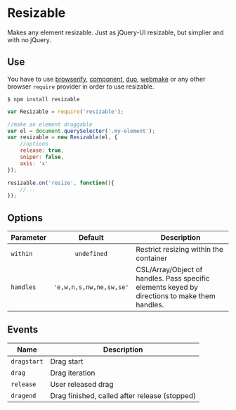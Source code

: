 # Resizable

Makes any element resizable. Just as jQuery-UI resizable, but simplier and with no jQuery.


## Use

You have to use [browserify](https://github.com/substack/node-browserify), [component](https://github.com/componentjs/component), [duo](http://duojs.org/), [webmake](https://github.com/medikoo/modules-webmake) or any other browser `require` provider in order to use resizable.

`$ npm install resizable`


```js
var Resizable = require('resizable');

//make an element draggable
var el = document.querySelector('.my-element');
var resizable = new Resizable(el, {
	//options
	release: true,
	sniper: false,
	axis: 'x'
});

resizable.on('resize', function(){
	//...
});
```


## Options

| Parameter | Default | Description |
|---|:---:|---|
| `within` | `undefined` | Restrict resizing within the container  |
| `handles` | `'e,w,n,s,nw,ne,sw,se'` | CSL/Array/Object of handles. Pass specific elements keyed by directions to make them handles.  |


## Events

| Name | Description |
|---|---|
| `dragstart` | Drag start |
| `drag` | Drag iteration |
| `release` | User released drag |
| `dragend` | Drag finished, called after release (stopped) |

